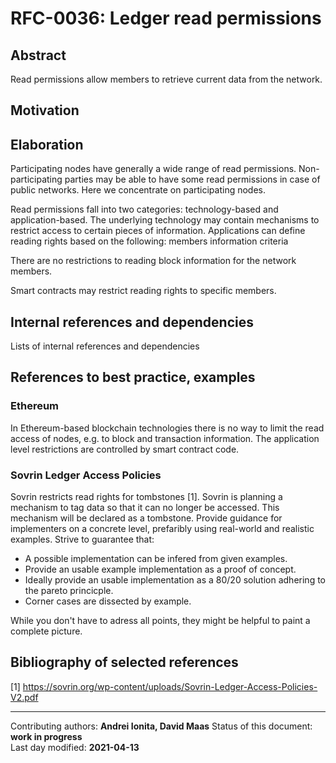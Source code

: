 # RFC-0036: Ledger read permissions

## Abstract
Read permissions allow members to retrieve current data from the network.

## Motivation

## Elaboration
Participating nodes have generally a wide range of read permissions. Non-participating parties may be able to have some read permissions in case of public networks. Here we concentrate on participating nodes.

Read permissions fall into two categories: technology-based and application-based.
The underlying technology may contain mechanisms to restrict access to certain pieces of information. Applications can define reading rights based on the following:
members 
information
criteria

There are no restrictions to reading block information for the network members.

Smart contracts may restrict reading rights to specific members.

## Internal references and dependencies

Lists of internal references and dependencies 
    
## References to best practice, examples  

### Ethereum
In Ethereum-based blockchain technologies there is no way to limit the read access of nodes, e.g. to block and transaction information. The application level restrictions are controlled by smart contract code.

### Sovrin Ledger Access Policies
Sovrin restricts read rights for tombstones [1].
Sovrin is planning a mechanism to tag data so that it can no longer be accessed. This mechanism will be declared as a tombstone. 
Provide guidance for implementers on a concrete level, prefaribly using real-world and realistic examples.
Strive to guarantee that:

- A possible implementation can be infered from given examples.
- Provide an usable example implementation as a proof of concept.
- Ideally provide an usable implementation as a 80/20 solution adhering to the pareto princicple.
- Corner cases are dissected by example.

While you don't have to adress all points, they might be helpful to paint a complete picture.
	
## Bibliography of selected references

[1] https://sovrin.org/wp-content/uploads/Sovrin-Ledger-Access-Policies-V2.pdf


________

Contributing authors: **Andrei Ionita, David Maas** 
Status of this document: **work in progress**  
Last day modified: **2021-04-13**

